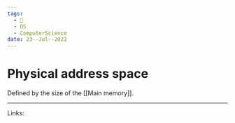 ```yaml
---
tags:
  - 🌱
  - OS
  - ComputerScience 
date: 23--Jul--2022
---
```


# Physical address space

Defined by the size of the [[Main memory]]. 

---
Links: 